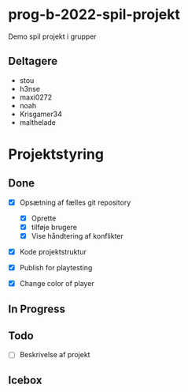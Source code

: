 # prog-b-2022-spil-projekt
Demo spil projekt i grupper

## Deltagere
- stou
- h3nse
- maxi0272
- noah
- Krisgamer34
- malthelade

# Projektstyring

## Done
- [x] Opsætning af fælles git repository
  - [x] Oprette
  - [x] tilføje brugere
  - [x] Vise håndtering af konflikter
- [x] Kode projektstruktur
- [x] Publish for playtesting
- [x] Change color of player


## In Progress

## Todo
- [ ] Beskrivelse af projekt

## Icebox

